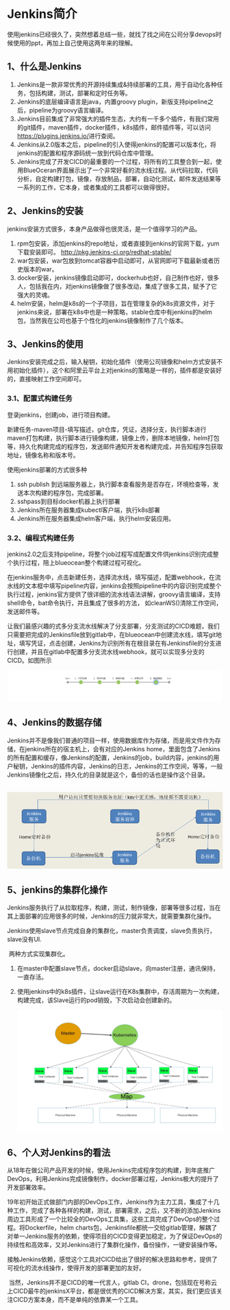 # Jenkins简介

​	使用jenkins已经很久了，突然想着总结一些，就找了找之间在公司分享devops时候使用的ppt，再加上自己使用这两年来的理解。

## 1、什么是Jenkins

1. Jenkins是一款非常优秀的开源持续集成&持续部署的工具，用于自动化各种任务，包括构建，测试，部署和定时任务等。
2. Jenkins的底层编译语言是java，内置groovy plugin，新版支持pipeline之后，pipeline为groovy语言编译。
3. Jenkins目前集成了非常强大的插件生态，大约有一千多个插件，有我们常用的git插件，maven插件，docker插件，k8s插件，邮件插件等，可以访问[https](https://plugins.jenkins.io/)[://plugins.jenkins.io](https://plugins.jenkins.io/)[/](https://plugins.jenkins.io/)进行查阅。
4. Jenkins从2.0版本之后，pipeline的引入使得jenkins的配置可以版本化，将jenkins的配置和程序源码统一放到代码仓库中管理。
5. Jenkins完成了开发CICD的最重要的一个过程，将所有的工具整合到一起，使用BlueOceran界面展示出了一个非常好看的流水线过程。从代码拉取，代码分析，自定构建打包，镜像，存放制品，部署，自动化测试，邮件发送结果等一系列的工作，它本身，或者集成的工具都可以做得很好。

##   2、Jenkins的安装

​	jenkins安装方式很多，本身产品做得也很灵活，是一个值得学习的产品。

1. rpm包安装，添加jenkins的repo地址，或者直接到jenkins的官网下载，yum下载安装即可。  [http](http://pkg.jenkins-ci.org/redhat-stable/)[://pkg.jenkins-ci.org/redhat-stable](http://pkg.jenkins-ci.org/redhat-stable/)[/](http://pkg.jenkins-ci.org/redhat-stable/)
2. war包安装，war包放到tomcat容器中启动即可，从官网即可下载最新或者历史版本的war。
3. docker安装，jenkins镜像启动即可，dockerhub也好，自己制作也好，很多人，包括我在内，对jenkins镜像做了很多改动，集成了很多工具，赋予了它强大的灵魂。
4. helm安装，helm是k8s的一个子项目，旨在管理复杂的k8s资源文件，对于jenkins来说，部署在k8s中也是一种策略，stable仓库中有jenkins的helm包，当然我在公司也基于个性化的jenkins镜像制作了几个版本。

## 3、Jenkins的使用

​	Jenkins安装完成之后，输入秘钥，初始化插件（使用公司镜像和helm方式安装不用初始化插件），这个和阿里云平台上对jenkins的策略是一样的，插件都是安装好的，直接映射工作空间即可。

### 3.1、配置式构建任务

  登录jenkins，创建job，进行项目构建。

​	  新建任务-maven项目-填写描述，git仓库，凭证，选择分支，执行脚本进行maven打包构建，执行脚本进行镜像构建，镜像上传，删除本地镜像，helm打包等，持久化构建完成的程序包，发送邮件通知开发者构建完成，并告知程序包获取地址，镜像名称和版本号。

使用jenkins部署的方式很多种

1. ssh publish 到远端服务器上，执行脚本查看服务是否存在，环境检查等，发送本次构建的程序包，完成部署。
2. sshpass到目标docker机器上执行部署
3. Jenkins所在服务器集成kubectl客户端，执行k8s部署
4. Jenkins所在服务器集成helm客户端，执行helm安装应用。

### 3.2、编程式构建任务

​	jenkins2.0之后支持pipeline，将整个job过程写成配置文件供jenkins识别完成整个执行过程，陪上blueocean整个构建过程可视化。

​    在jenkins服务中，点击新建任务，选择流水线，填写描述，配置webhook，在流水线的文本框中填写pipeline内容，jenkins会按照pipeline中的内容识别完成整个执行过程，jenkins官方提供了很详细的流水线语法讲解，groovy语言编译，支持shell命令，bat命令执行，并且集成了很多的方法， 如cleanWS()清除工作空间，发送邮件等。

​    让我们最感兴趣的式多分支流水线解决了分支部署，分支测试的CICD难题，我们只需要把完成的Jenkinsfile放到gitlab中，在blueocean中创建流水线，填写git地址，填写凭证，点击创建，Jenkins为识别所有在根目录在有Jenkinsfile的分支进行创建，并且在gitlab中配置多分支流水线webhook，就可以实现多分支的CICD。如图所示

![](images/微信图片_20190809101424.png)

## 4、Jenkins的数据存储

Jenkins并不是像我们普通的项目一样，使用数据库作为存储，而是用文件作为存储，在jenkins所在的宿主机上，会有对应的Jenkins home，里面包含了Jenkins的所有配置和缓存，像Jenkins的配置，Jenkins的job，build内容，jenkins的用户秘钥，Jenkins的插件内容，Jenkins的日志，Jenkins的工作空间，等等，一般Jenkins镜像化之后，持久化的目录就是这个，备份的话也是操作这个目录。

​	![](images/微信图片_20190809101614.png)

## 5、jenkins的集群化操作

​	       Jenkins服务执行了从拉取程序，构建，测试，制作镜像，部署等很多过程，当在其上面部署的应用很多的时候，Jenkins的压力就非常大，就需要集群化操作。

​	Jenkins使用slave节点完成自身的集群化，master负责调度，slave负责执行，slave没有UI.

​      两种方式实现集群化。

1. 在master中配置slave节点，docker启动slave，向master注册，通讯保持，一直存活。

2. 使用jenkins中的k8s插件，让slave运行在K8s集群中，存活周期为一次构建，构建完成，该Slave运行的pod销毁，下次启动会创建新的。

   ![](images/图片1.png)

## 6、个人对Jenkins的看法

​	从18年在做公司产品开发的时候，使用Jenkins完成程序包的构建，到年底推广DevOps，利用Jenkins完成镜像制作，docker部署过程，Jenkins极大的提升了开发部署效率。

​		19年初开始正式做部门内部的DevOps工作，Jenkins作为主力工具，集成了十几种工作，完成了各种各样的构建，测试，部署需求，之后，又不断的添加Jenkins周边工具形成了一个比较全的DevOps工具集，这些工具完成了DevOps的整个过程。将Dockerfile，helm charts包，Jenkinsfile都统一交给gitlab管理，解耦了对单一Jenkins服务的依赖，使得项目的CICD变得更加稳定，为了保证DevOps的持续性和高效率，又对Jenkins进行了集群化操作，备份操作，一键安装操作等。

​	接触Jenkins依赖，感觉这个工具对CICD给出了很好的解决思路和参考，提供了可视化的流水线操作，使得开发的部署更加的友好。

​	当然，Jenkins并不是CICD的唯一代言人，gitlab CI，drone，包括现在号称云上CICD最牛的jenkinsX平台，都是很优秀的CICD解决方案，其实，我们更应该关注CICD方案本身，而不是单纯的依靠某一个工具。